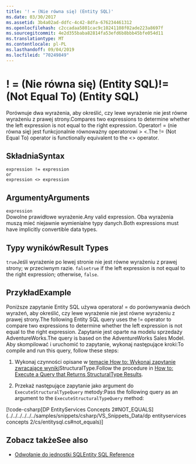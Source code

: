 ```yaml
---
title: '! = (Nie równa się) (Entity SQL)'
ms.date: 03/30/2017
ms.assetid: 3b4a02ad-ddfc-4c42-8dfa-676234461312
ms.openlocfilehash: c2ccadaa5801cac9c10241108f02ade223a8697f
ms.sourcegitcommit: 4e2d355baba82814fa53efd6b8bbb45bfe054d11
ms.translationtype: MT
ms.contentlocale: pl-PL
ms.lasthandoff: 09/04/2019
ms.locfileid: "70249849"
---
```

# <a name="-not-equal-to-entity-sql"></a><span data-ttu-id="29139-102">! = (Nie równa się) (Entity SQL)</span><span class="sxs-lookup"><span data-stu-id="29139-102">!= (Not Equal To) (Entity SQL)</span></span>
<span data-ttu-id="29139-103">Porównuje dwa wyrażenia, aby określić, czy lewe wyrażenie nie jest równe wyrażeniu z prawej strony.</span><span class="sxs-lookup"><span data-stu-id="29139-103">Compares two expressions to determine whether the left expression is not equal to the right expression.</span></span> <span data-ttu-id="29139-104">Operator! = (nie równa się) jest funkcjonalnie równoważny operatorowi > <.</span><span class="sxs-lookup"><span data-stu-id="29139-104">The != (Not Equal To) operator is functionally equivalent to the <> operator.</span></span>  
  
## <a name="syntax"></a><span data-ttu-id="29139-105">Składnia</span><span class="sxs-lookup"><span data-stu-id="29139-105">Syntax</span></span>  
  
```  
expression != expression  
or  
expression <> expression  
```  
  
## <a name="arguments"></a><span data-ttu-id="29139-106">Argumenty</span><span class="sxs-lookup"><span data-stu-id="29139-106">Arguments</span></span>  
 `expression`  
 <span data-ttu-id="29139-107">Dowolne prawidłowe wyrażenie.</span><span class="sxs-lookup"><span data-stu-id="29139-107">Any valid expression.</span></span> <span data-ttu-id="29139-108">Oba wyrażenia muszą mieć niejawnie wymienialne typy danych.</span><span class="sxs-lookup"><span data-stu-id="29139-108">Both expressions must have implicitly convertible data types.</span></span>  
  
## <a name="result-types"></a><span data-ttu-id="29139-109">Typy wyników</span><span class="sxs-lookup"><span data-stu-id="29139-109">Result Types</span></span>  
 <span data-ttu-id="29139-110">`true`Jeśli wyrażenie po lewej stronie nie jest równe wyrażeniu z prawej strony; w przeciwnym razie. `false`</span><span class="sxs-lookup"><span data-stu-id="29139-110">`true` if the left expression is not equal to the right expression; otherwise, `false`.</span></span>  
  
## <a name="example"></a><span data-ttu-id="29139-111">Przykład</span><span class="sxs-lookup"><span data-stu-id="29139-111">Example</span></span>  
 <span data-ttu-id="29139-112">Poniższe zapytanie Entity SQL używa operatora! = do porównywania dwóch wyrażeń, aby określić, czy lewe wyrażenie nie jest równe wyrażeniu z prawej strony.</span><span class="sxs-lookup"><span data-stu-id="29139-112">The following Entity SQL query uses the != operator to compare two expressions to determine whether the left expression is not equal to the right expression.</span></span> <span data-ttu-id="29139-113">Zapytanie jest oparte na modelu sprzedaży AdventureWorks.</span><span class="sxs-lookup"><span data-stu-id="29139-113">The query is based on the AdventureWorks Sales Model.</span></span> <span data-ttu-id="29139-114">Aby skompilować i uruchomić to zapytanie, wykonaj następujące kroki:</span><span class="sxs-lookup"><span data-stu-id="29139-114">To compile and run this query, follow these steps:</span></span>  
  
1. <span data-ttu-id="29139-115">Wykonaj czynności opisane w [temacie How to: Wykonaj zapytanie zwracające wyniki](../how-to-execute-a-query-that-returns-structuraltype-results.md)StructuralType.</span><span class="sxs-lookup"><span data-stu-id="29139-115">Follow the procedure in [How to: Execute a Query that Returns StructuralType Results](../how-to-execute-a-query-that-returns-structuraltype-results.md).</span></span>  
  
2. <span data-ttu-id="29139-116">Przekaż następujące zapytanie jako argument do `ExecuteStructuralTypeQuery` metody:</span><span class="sxs-lookup"><span data-stu-id="29139-116">Pass the following query as an argument to the `ExecuteStructuralTypeQuery` method:</span></span>  
  
 [!code-csharp[DP EntityServices Concepts 2#NOT_EQUALS](../../../../../../samples/snippets/csharp/VS_Snippets_Data/dp entityservices concepts 2/cs/entitysql.cs#not_equals)]  
  
## <a name="see-also"></a><span data-ttu-id="29139-117">Zobacz także</span><span class="sxs-lookup"><span data-stu-id="29139-117">See also</span></span>

- [<span data-ttu-id="29139-118">Odwołanie do jednostki SQL</span><span class="sxs-lookup"><span data-stu-id="29139-118">Entity SQL Reference</span></span>](entity-sql-reference.md)
